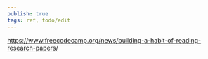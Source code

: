 ```yaml
---
publish: true
tags: ref, todo/edit
---
```

https://www.freecodecamp.org/news/building-a-habit-of-reading-research-papers/
